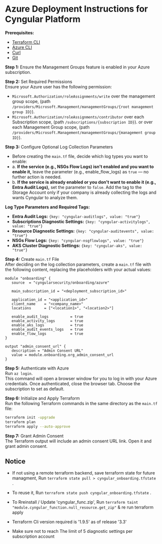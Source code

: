 # Azure Deployment Instructions for Cyngular Platform

**Prerequisites:**

- [Terraform CLI][terraform_cli]
- [Azure CLI][azure_cli]
- [Curl][curl_cli]
- [Git][git_cli]

**Step 1:** Ensure the Management Groups feature is enabled in your Azure subscription.

**Step 2:** Set Required Permissions  
   Ensure your Azure user has the following permission:

- `Microsoft.Authorization/roleAssignments/write` over the management group scope, (path `/providers/Microsoft.Management/managementGroups/{root management group ID}`).
- `Microsoft.Authorization/roleAssignments/contributor`
   over each Subscription scope, (path `/subscriptions/{subscription ID}`).
   or over each Management Group scope, (path `/providers/Microsoft.Management/managementGroups/{management group ID}`).

**Step 3:** Configure Optional Log Collection Parameters  

- Before creating the `main.tf` file, decide which log types you want to enable:
- a. **If the service (e.g., NSGs Flow Logs) isn't enabled and you want to enable it,** leave the parameter (e.g., enable_flow_logs) as `true` — no further action is needed.
- b. **If the service is already enabled or you don't want to enable it (e.g., Entra Audit Logs),** set the parameter to `false`. Add the tag to the Storage Account only if your company is already collecting the logs and wants Cyngular to analyze them.

**Log Type Parameters and Required Tags:**

- **Entra Audit Logs:** `{key: "cyngular-auditlogs", value: "true"}`
- **Subscriptions Diagnostic Settings:** `{key: "cyngular-activitylogs", value: "true"}`
- **Resource Diagnostic Settings:** `{key: "cyngular-auditevents", value: "true"}`
- **NSGs Flow Logs:** `{key: "cyngular-nsgflowlogs", value: "true"}`
- **AKS Cluster Diagnostic Settings:** `{key: "cyngular-aks", value: "true"}`

**Step 4:** Create `main.tf` File  
   After deciding on the log collection parameters, create a `main.tf` file with the following content, replacing the placeholders with your actual values:

   ```hcl
   module "onboarding" {
      source  = "cyngularsecurity/onboarding/azure"

      main_subscription_id = "<deployment_subscription_id>"

      application_id = "<application_id>"
      client_name    = "<company_name>"
      locations      = ["<location1>", "<location2>"]

      enable_audit_logs          = true
      enable_activity_logs       = true
      enable_aks_logs            = true
      enable_audit_events_logs   = true
      enable_flow_logs           = true
   }

   output "admin_consent_url" {
      description = "Admin Consent URL"
      value = module.onboarding.org_admin_consent_url
   }
   ```

**Step 5:** Authenticate with Azure  
   Run `az login`.  
   This command will open a browser window for you to log in with your Azure credentials.
   Once authenticated, close the browser tab.
   Choose the subscription to set as default.

**Step 6:** Initialize and Apply Terraform  
   Run the following Terraform commands in the same directory as the `main.tf` file:
  
  ```bash
  terraform init -upgrade
  terraform plan
  terraform apply --auto-approve
  ```

<!-- **Step 6:** Export Audit Logs  
   If audit logs are already configured, tag the storage account accordingly. [Refer to Step 3]  
   If enable_audit_logs is set to true, export Entra ID (AAD) diagnostic settings to the appropriately tagged storage account, specifying all log categories. (https://github.com/MicrosoftDocs/entra-docs/blob/main/docs/identity/monitoring-health/media/howto-configure-diagnostic-settings/diagnostic-settings-start.png) -->

**Step 7:** Grant Admin Consent  
   The Terraform output will include an admin consent URL link. Open it and grant admin consent.

   <!-- In Entra ID, Navigate to Enterprise applications
   Remove the filter for Enterprise Application on Application type
   Find the Application by name "{Client Name} SP"
   click on Permissions under the Security section, and Grant Admin Consent for Default Directory -->

<!-- # to redeploy the function with upto date zip code:

```bash
terraform taint "module.cyngular_function.azurerm_linux_function_app.function_service"
terraform apply --auto-approve
``` -->

<!-- https://registry.terraform.io/modules/cyngularsecurity/onboarding/azure/latest -->

<!-- https://learn.microsoft.com/en-us/azure/azure-portal/azure-portal-safelist-urls?tabs=public-cloud -->

## Notice

- If not using a remote terraform backend, save terraform state for future managment, Run ```terraform state pull > cyngular_onboarding.tfstate``` .
- To reuse it, Run ```terraform state push cyngular_onboarding.tfstate``` .

- To Rreinstall / Update 'cyngular_func.zip', Run ```terraform taint "module.cyngular_function.null_resource.get_zip"``` & re run terraform apply

- Terraform Cli version required is '1.9.5' as of release '3.3'
- Make sure not to reach The limit of 5 diagnostic settings per subscription account

[terraform_cli]: https://developer.hashicorp.com/terraform/install
[azure_cli]: https://learn.microsoft.com/en-us/cli/azure
[curl_cli]: https://developers.greenwayhealth.com/developer-platform/docs/installing-curl
[git_cli]: https://www.atlassian.com/git/tutorials/install-git